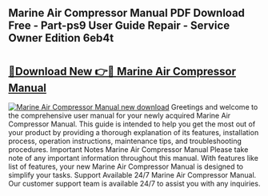 ## Marine Air Compressor Manual PDF Download Free - Part-ps9 User Guide Repair - Service Owner Edition 6eb4t

# <h2><a href="http://cf12717.oget.top/?id=Marine+Air+Compressor+Manual">🔗Download New 👉🔴 Marine Air Compressor Manual</a></h2>

[![Marine Air Compressor Manual new download](https://i.imgur.com/5g1atiW.png)](http://cf12717.oget.top/?id=Marine+Air+Compressor+Manual)
Greetings and welcome to the comprehensive user manual for your newly acquired Marine Air Compressor Manual. This guide is intended to help you get the most out of your product by providing a thorough explanation of its features, installation process, operation instructions, maintenance tips, and troubleshooting procedures. Important Notes Marine Air Compressor Manual Please take note of any important information throughout this manual. With features like list of features, your new Marine Air Compressor Manual is designed to simplify your tasks. Support Available 24/7 Marine Air Compressor Manual. Our customer support team is available 24/7 to assist you with any inquiries.
